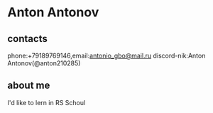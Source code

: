 # Anton Antonov #
## contacts ##
phone:+79189769146,email:antonio_gbo@mail.ru
discord-nik:Anton Antonov(@anton210285)
## about me ##
I'd like to lern in RS Schoul

